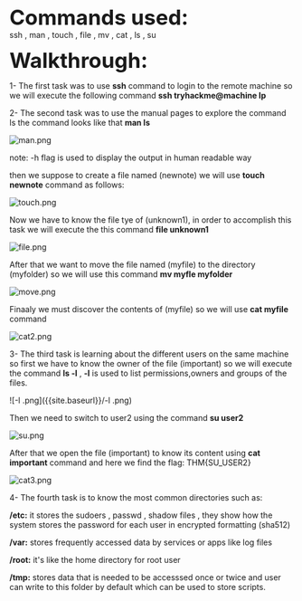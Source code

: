 <span style=" font-size:37px;"> **Commands used:** </span><br/>
ssh , man ,  touch , file , mv , cat , ls , su

<span style=" font-size:37px;"> **Walkthrough:** </span><br/>


1- The first task was to use **ssh** command to login to the remote machine so we will execute the following command **ssh tryhackme@machine Ip**

2- The second task was to use the manual pages to  explore  the command ls the command looks like that **man ls**

![man.png]({{site.baseurl}}/man.png)

note: -h flag is used to display the output in human readable way

then we suppose to create a file named (newnote)  we will use **touch newnote** command as follows:

![touch.png]({{site.baseurl}}/touch.png)

Now we have to know the file tye of (unknown1), in order to accomplish this task we will execute the this command **file unknown1**

![file.png]({{site.baseurl}}/file.png)

After that we want to move the file named (myfile) to the directory (myfolder) so we will use this command **mv myfle myfolder**

![move.png]({{site.baseurl}}/move.png)

Finaaly we must discover the contents of (myfile) so we will use **cat myfile** command

![cat2.png]({{site.baseurl}}/cat2.png)

3- The third task is learning about the different users on the same machine so first we have to know the owner of the file (important) so we will execute the command **ls -l** ,    **-l** is used to list permissions,owners and groups of the files.

![-l .png]({{site.baseurl}}/-l .png)


Then we need to switch to user2 using the command **su user2**

![su.png]({{site.baseurl}}/su.png)

After that  we open the file (important) to know its content using **cat important** command and here  we find the flag: THM{SU_USER2}

![cat3.png]({{site.baseurl}}/cat3.png)

4- The fourth task is to know the most common directories such as:

**/etc:** it stores the sudoers , passwd , shadow files , they show how the system stores the password for each user in encrypted formatting (sha512)

**/var:** stores frequently accessed data by services or apps like log files

**/root:** it's like the home directory for root user

**/tmp:** stores data that is needed to be accesssed once or twice and user can write to this folder by default which can be used to store scripts.
